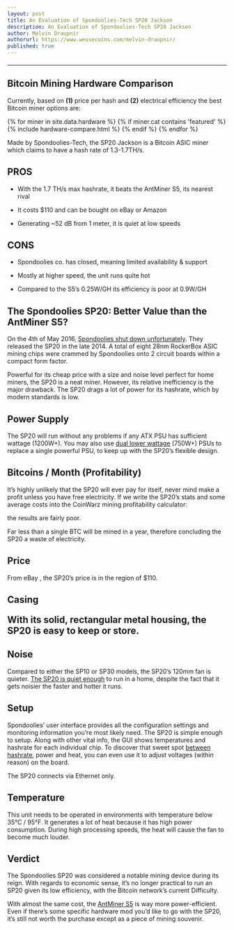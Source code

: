 ```yaml
---
layout: post
title: An Evaluation of Spondoolies-Tech SP20 Jackson
description: An Evaluation of Spondoolies-Tech SP20 Jackson
author: Melvin Draupnir
authorurl: https://www.weusecoins.com/melvin-draupnir/
published: true
---
```


<hr id="hwc" style="width: 100%; margin: 20px 0; color: #eee;" />

<h2>Bitcoin Mining Hardware Comparison</h2>

<p>Currently, based on <b>(1)</b> price per hash and <b>(2)</b> electrical efficiency the best Bitcoin miner options are:</p>

<div class="hardware-comparison">
{% for miner in site.data.hardware %}
{% if miner.cat contains 'featured' %}
{% include hardware-compare.html %}
{% endif %}
{% endfor %}
</div>

<p>Made by Spondoolies-Tech, the SP20 Jackson is a Bitcoin ASIC miner which claims to have a hash rate of 1.3-1.7TH/s.</p>

<h2>PROS</h2>
<ul>
<li><p>With the 1.7 TH/s max hashrate, it beats the AntMiner S5, its nearest rival</p></li>
<li><p>It costs $110 and can be bought on eBay or Amazon</p></li>
<li><p>Generating ~52 dB from 1 meter, it is quiet at low speeds</p></li>
</ul>
<h2>CONS</h2>
<ul>
<li><p>Spondoolies co. has closed, meaning limited availability & support</p></li>
<li><p>Mostly at higher speed, the unit runs quite hot</p></li>
<li><p>Compared to the S5’s 0.25W/GH its efficiency is poor at 0.9W/GH</p></li>
</ul>
<h2>The Spondoolies SP20: Better Value than the AntMiner S5?</h2>

<p>On the 4th of May 2016, <a href="/bitgold-goldmoney-review/">Spondoolies shut down unfortunately</a>. They released the SP20 in the late 2014. A total of eight 28nm RockerBox ASIC mining chips were crammed by Spondoolies onto 2 circuit boards within a compact form factor.</p>

<p>Powerful for its cheap price with a size and noise level perfect for home miners, the SP20 is a neat miner. However, its relative inefficiency is the major drawback. The SP20 drags a lot of power for its hashrate, which by modern standards is low.</p>

<h2>Power Supply</h2>

<p>The SP20 will run without any problems if any ATX PSU has sufficient wattage (1200W+).  You may also use <a href="/spondoolies-tech-SP20-bitcoin-miner-setup/">dual lower wattage</a> (750W+) PSUs to replace a single powerful PSU, to keep up with the SP20’s flexible design.</p>

<h2>Bitcoins / Month (Profitability)</h2>

<p>It’s highly unlikely that the SP20 will ever pay for itself, never mind make a profit unless you have free electricity. If we write the SP20’s stats and some average costs into the CoinWarz mining profitability calculator:</p>


<p>the results are fairly poor.</p>

<p>Far less than a single BTC will be mined in a year, therefore concluding the SP20 a waste of electricity.</p>

<h2>Price</h2>

<p>From eBay , the SP20’s price is in the region of $110.</p>

<h2>Casing

<p>With its solid, rectangular metal housing, the SP20 is easy to keep or store.</p>

<h2>Noise</h2>

<p>Compared to either the SP10 or SP30 models, the SP20’s 120mm fan is quieter. <a href="/banks-and-brokerages-should-be-mining-the-blockchain/">The SP20 is quiet enough</a> to run in a home, despite the fact that it gets noisier the faster and hotter it runs.</p>

<h2>Setup</h2>

<p>Spondoolies’ user interface provides all the configuration settings and monitoring information you’re most likely need. The SP20 is simple enough to setup. Along with other vital info, the GUI shows temperatures and hashrate for each individual chip. To discover that sweet spot <a href="/how-to-setup-bitcoin-mining-hardware-bitmain-antminer/">between hashrate</a>, power and heat, you can even use it to adjust voltages (within reason) on the board.</p>

<p>The SP20 connects via Ethernet only.</p>

<h2>Temperature</h2>

<p>This unit needs to be operated in environments with temperature below 35°C / 95°F. It generates a lot of heat because it has high power consumption. During high processing speeds, the heat will cause the fan to become much louder.</p>

<h2>Verdict</h2>

<p>The Spondoolies SP20 was considered a notable mining device during its reign. With regards to economic sense, it’s no longer practical to run an SP20 given its low efficiency, with the Bitcoin network’s current Difficulty.</p>

<p>With almost the same cost, the <a href="/what-is-dash-mining/">AntMiner S5</a> is way more power-efficient. Even if there’s some specific hardware mod you’d like to go with the SP20, it’s still not worth the purchase except as a piece of mining souvenir.</p>
